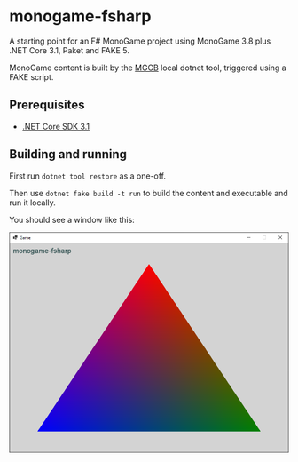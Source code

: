 # monogame-fsharp

A starting point for an F# MonoGame project using MonoGame 3.8 plus .NET Core 3.1, Paket and FAKE 5.

MonoGame content is built by the [MGCB](https://docs.monogame.net/articles/tools/mgcb.html) local dotnet tool, triggered using a FAKE script.

## Prerequisites

- [.NET Core SDK 3.1](https://dotnet.microsoft.com/download/)

## Building and running

First run `dotnet tool restore` as a one-off.

Then use `dotnet fake build -t run` to build the content and executable and run it locally.

You should see a window like this:

![monogame-fsharp](docs/monogame-fsharp.png "monogame-fsharp")
